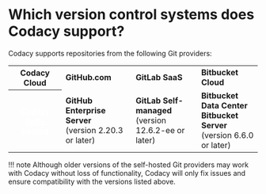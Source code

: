 # Which version control systems does Codacy support?

Codacy supports repositories from the following Git providers:

<table>
  <tbody>
    <tr>
      <th><strong>Codacy Cloud</strong></th>
      <td title="Called GitHub Cloud on the Codacy platform">
        <strong>GitHub.com</strong>
      </td>
      <td title="Called GitLab Cloud on the Codacy platform">
        <strong>GitLab SaaS</strong>
      </td>
      <td title="Called Bitbucket Cloud on the Codacy platform">
        <strong>Bitbucket Cloud</strong>
      </td>
    </tr>
    <tr>
      <th><strong><a target="_blank" style="color: white;" href="https://www.codacy.com/self-hosted">Codacy Self-hosted</a></strong></th>
      <td title="Called GitHub Enterprise on the Codacy platform">
        <strong>GitHub Enterprise Server</strong><br/>(version 2.20.3 or later)
      </td>
      <td title="Called GitLab Enterprise on the Codacy platform">
        <strong>GitLab Self-managed</strong><br/>(version 12.6.2-ee or later)
      </td>
      <td title="Called Bitbucket Server on the Codacy platform">
        <strong>Bitbucket Data Center</strong><br/>
        <strong>Bitbucket Server</strong><br/>(version 6.6.0 or later)
      </td>
    </tr>
  </tbody>
</table>

!!! note
    Although older versions of the self-hosted Git providers may work with Codacy without loss of functionality, Codacy will only fix issues and ensure compatibility with the versions listed above.

